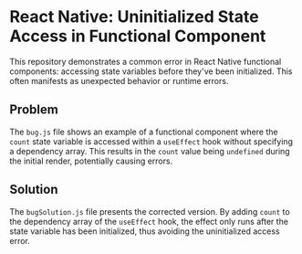 # React Native: Uninitialized State Access in Functional Component

This repository demonstrates a common error in React Native functional components: accessing state variables before they've been initialized. This often manifests as unexpected behavior or runtime errors.

## Problem

The `bug.js` file shows an example of a functional component where the `count` state variable is accessed within a `useEffect` hook without specifying a dependency array.  This results in the `count` value being `undefined` during the initial render, potentially causing errors.

## Solution

The `bugSolution.js` file presents the corrected version. By adding `count` to the dependency array of the `useEffect` hook, the effect only runs after the state variable has been initialized, thus avoiding the uninitialized access error.